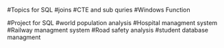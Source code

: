 #Topics for SQL
#joins
#CTE and sub quries 
#Windows Function



#Project for SQL
#world population analysis
#Hospital managment system
#Railway managment system
#Road safety analysis
#student database managment
